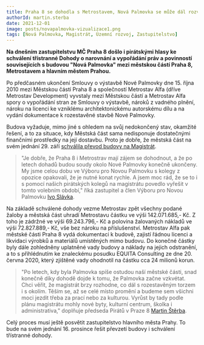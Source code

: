 ```yaml
---
title: Praha 8 se dohodla s Metrostavem, Nová Palmovka se může dál rozvíjet
authorId: martin.sterba
date: 2021-12-01
image: posts/novapalmovka-vizualizace1.png
tags: [Nová Palmovka, Magistrát, Územní rozvoj, Zastupitelstvo]
---
```


**Na dnešním zastupitelstvu MČ Praha 8 došlo i pirátskými hlasy ke schválení třístranné Dohody o narovnání a vypořádání práv a povinností souvisejících s budovou "Nová Palmovka" mezi městskou částí Praha 8, Metrostavem a hlavním městem Prahou.**

Po předčasném ukončení Smlouvy o výstavbě Nové Palmovky dne 15. října 2010 mezi Městskou částí Praha 8 a společností Metrostav Alfa (dříve Metrostav Development) vyvstaly mezi Městskou částí a Metrostav Alfa spory o vypořádání stran ze Smlouvy o výstavbě, nároků z vadného plnění, nároku na licenci ke vzniklému architektonickému autorskému dílu a na vydání dokumentace k rozestavěné stavbě Nové Palmovky. 

Budova vyžaduje, mimo jiné s ohledem na svůj nedokončený stav, okamžité řešení, a to za situace, kdy Městská část sama nedisponuje dostatečnými finančními prostředky na její dostavbu. Proto je dobře, že městská část na svém jednání 29. září [schválila převod budovy na Magistrát](https://praha8.pirati.cz/aktuality/novou-palmovku-by-mel-vyresit-magistrat-zastupitele-schvalili-prevod-pozemku.html). 

>"Je dobře, že Praha 8 i Metrostrav mají zájem se dohodnout, a že po letech dohadů budou soudy okolo Nové Palmovky konečně ukončeny. My jsme celou dobu ve Výboru pro Novou Palmovku s kolegy z opozice opakovali, že je nutné konat rychle. A jsem moc rád, že se to i s pomocí našich pirátských kolegů na magistrátu povedlo vyřešit v tomto volebním období," říká zastupitel a člen Výboru pro Novou Palmovku [Ivo Slávka](https://praha8.pirati.cz/lide/ivo-slavka.html). 

Na základě schválené dohody vezme Metrostav zpět všechny podané žaloby a městská část uhradí Metrostavu částku ve výši 142.071.685,- Kč. Z toho je zádržné ve výši 69.243.796,- Kč a polovina žalovaných nákladů ve výši 72.827.889,- Kč, vše bez nároku na příslušenství. Metrostav Alfa pak městské části Praha 8 vydá dokumentaci k budově, zajistí řádnou licenci a likvidaci výrobků a materiálů umístěných mimo budovu. Do konečné částky byly dále zohledněny uplatněné vady budovy a náklady na jejich odstranění, a to s přihlédnutím ke znaleckému posudku EQUITA Consulting ze dne 20. června 2020, který zjištěné vady ohodnotil na částku cca 24 milionů korun.

>"Po letech, kdy byla Palmovka spíše ostudou naší městské části, snad konečně díky dohodě dojde k tomu, že Palmovka začne vzkvétat. Chci věřit, že magistrát brzy rozhodne, co dál s rozestavěným torzem i s okolím. Těším se, až se celé místo promění a budeme sem všichni moci jezdit třeba za prací nebo za kulturou. Vyrůst by tady podle plánu magistrátu mohly nové byty, kulturní centrum, školka i administrativa," doplňuje předseda Pirátů v Praze 8 [Martin Štěrba](https://praha8.pirati.cz/lide/martin-sterba.html). 

Celý proces musí ještě posvětit zastupitelstvo hlavního města Prahy. To bude na svém jednání 16. prosince řešit převzetí budovy i schválení třístranné dohody. 

